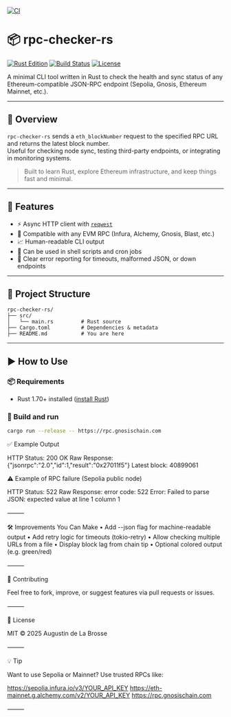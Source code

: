 [![CI](https://github.com/YOUR_USERNAME/rpc-checker-rs/actions/workflows/ci.yml/badge.svg)](https://github.com/YOUR_USERNAME/rpc-checker-rs/actions)

# 📦 rpc-checker-rs

[![Rust Edition](https://img.shields.io/badge/Rust-2021-orange?logo=rust)](https://www.rust-lang.org/)
[![Build Status](https://img.shields.io/badge/build-passing-brightgreen)]()
[![License](https://img.shields.io/badge/license-MIT-blue.svg)](./LICENSE)

A minimal CLI tool written in Rust to check the health and sync status of any Ethereum-compatible JSON-RPC endpoint (Sepolia, Gnosis, Ethereum Mainnet, etc.).

---

## 🚀 Overview

`rpc-checker-rs` sends a `eth_blockNumber` request to the specified RPC URL and returns the latest block number.  
Useful for checking node sync, testing third-party endpoints, or integrating in monitoring systems.

> Built to learn Rust, explore Ethereum infrastructure, and keep things fast and minimal.

---

## 🔧 Features

- ⚡️ Async HTTP client with [`reqwest`](https://docs.rs/reqwest/)
- 🧪 Compatible with any EVM RPC (Infura, Alchemy, Gnosis, Blast, etc.)
- 📈 Human-readable CLI output
- 🧰 Can be used in shell scripts and cron jobs
- 🛑 Clear error reporting for timeouts, malformed JSON, or down endpoints

---

## 📁 Project Structure

```
rpc-checker-rs/
├── src/
│   └── main.rs         # Rust source
├── Cargo.toml          # Dependencies & metadata
├── README.md           # You are here
```

---

## ▶️ How to Use

### 📦 Requirements

- Rust 1.70+ installed ([install Rust](https://rustup.rs))

### 🔨 Build and run

```bash
cargo run --release -- https://rpc.gnosischain.com
```

✅ Example Output

HTTP Status: 200 OK
Raw Response: {"jsonrpc":"2.0","id":1,"result":"0x27011f5"}
Latest block: 40899061

⚠️ Example of RPC failure (Sepolia public node)

HTTP Status: 522 <unknown status code>
Raw Response: error code: 522
Error: Failed to parse JSON: expected value at line 1 column 1


⸻

🛠️ Improvements You Can Make
	•	Add --json flag for machine-readable output
	•	Add retry logic for timeouts (tokio-retry)
	•	Allow checking multiple URLs from a file
	•	Display block lag from chain tip
	•	Optional colored output (e.g. green/red)

⸻

🤝 Contributing

Feel free to fork, improve, or suggest features via pull requests or issues.

⸻

📜 License

MIT © 2025 Augustin de La Brosse

⸻

💡 Tip

Want to use Sepolia or Mainnet? Use trusted RPCs like:

https://sepolia.infura.io/v3/YOUR_API_KEY
https://eth-mainnet.g.alchemy.com/v2/YOUR_API_KEY
https://rpc.gnosischain.com


⸻

